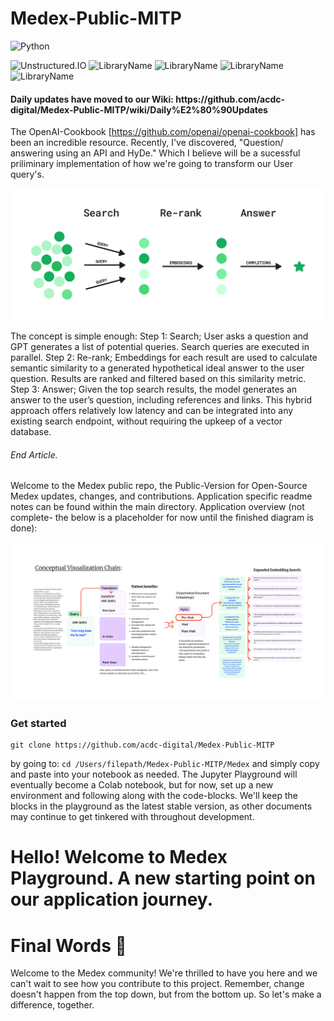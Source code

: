 # Medex-Public-MITP

![Python](https://img.shields.io/badge/Python-3776AB?style=for-the-badge&logo=python&logoColor=white) 

![Unstructured.IO](https://img.shields.io/badge/Library-Unstructured.io-blue) ![LibraryName](https://img.shields.io/badge/Library-OpenAI-black) ![LibraryName](https://img.shields.io/badge/Library-Langchain-green) ![LibraryName](https://img.shields.io/badge/Library-MyScale-purple) ![LibraryName](https://img.shields.io/badge/Library-LlamaIndex-red)

<h4>Daily updates have moved to our Wiki: https://github.com/acdc-digital/Medex-Public-MITP/wiki/Daily%E2%80%90Updates</h4>

The OpenAI-Cookbook [https://github.com/openai/openai-cookbook] has been an incredible resource. Recently, I've discovered, "Question/ answering using an API and HyDe." Which I believe will be a sucessful priliminary implementation  of how we're going to transform our User query's. 

![image](Medex/Assets/search_rerank_answer.png)

The concept is simple enough: Step 1: Search; User asks a question and GPT generates a list of potential queries. Search queries are executed in parallel. Step 2: Re-rank; Embeddings for each result are used to calculate semantic similarity to a generated hypothetical ideal answer to the user question. Results are ranked and filtered based on this similarity metric.
Step 3: Answer; Given the top search results, the model generates an answer to the user’s question, including references and links.
This hybrid approach offers relatively low latency and can be integrated into any existing search endpoint, without requiring the upkeep of a vector database.
<h6>End Article.</h6>



Welcome to the Medex public repo, the Public-Version for Open-Source Medex updates, changes, and contributions. Application specific readme notes can be found within the main directory. Application overview (not complete- the below is a placeholder for now until the finished diagram is done): 

![Image](Medex-Comms_Flow5.png)

<h3>Get started</h3> 

```
git clone https://github.com/acdc-digital/Medex-Public-MITP  
```
by going to: ```cd /Users/filepath/Medex-Public-MITP/Medex```  and simply copy and paste into your notebook as needed. The Jupyter Playground will eventually become a Colab notebook, but for now, set up a new environment and following along with the code-blocks. We'll keep the blocks in the playground as the latest stable version, as other documents may continue to get tinkered with throughout development.

<h1>Hello! Welcome to Medex Playground. A new starting point on our application journey.</h1>


<h1>Final Words 🎉</h1>

Welcome to the Medex community! We're thrilled to have you here and we can't wait to see how you contribute to this project. Remember, change doesn't happen from the top down, but from the bottom up. So let's make a difference, together.
